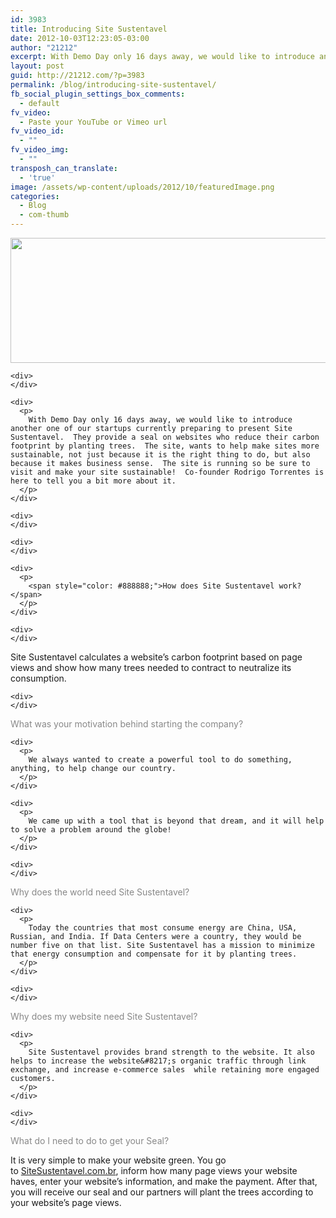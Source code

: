 ```yaml
---
id: 3983
title: Introducing Site Sustentavel
date: 2012-10-03T12:23:05-03:00
author: "21212"
excerpt: With Demo Day only 16 days away, we would like to introduce another one of our startups currently preparing to present Site Sustentavel.
layout: post
guid: http://21212.com/?p=3983
permalink: /blog/introducing-site-sustentavel/
fb_social_plugin_settings_box_comments:
  - default
fv_video:
  - Paste your YouTube or Vimeo url
fv_video_id:
  - ""
fv_video_img:
  - ""
transposh_can_translate:
  - 'true'
image: /assets/wp-content/uploads/2012/10/featuredImage.png
categories:
  - Blog
  - com-thumb
---
```

<div>
  <div>
    <div>
      <p>
        <a href="http://21212.com/assets/wp-content/uploads/2012/10/postBanner.png"><img class="alignnone size-full wp-image-3992" title="postBanner" src="{{ site.url }}/assets/wp-content/uploads/2012/10/postBanner.png" alt="" width="540" height="200" srcset="{{ site.url }}/assets/wp-content/uploads/2012/10/postBanner.png 540w, {{ site.url }}/assets/wp-content/uploads/2012/10/postBanner-300x111.png 300w" sizes="(max-width: 540px) 100vw, 540px" /></a>
      </p>
    </div>

    <div>
    </div>

    <div>
      <p>
        With Demo Day only 16 days away, we would like to introduce another one of our startups currently preparing to present Site Sustentavel.  They provide a seal on websites who reduce their carbon footprint by planting trees.  The site, wants to help make sites more sustainable, not just because it is the right thing to do, but also because it makes business sense.  The site is running so be sure to visit and make your site sustainable!  Co-founder Rodrigo Torrentes is here to tell you a bit more about it.
      </p>
    </div>

    <div>
    </div>

    <div>
    </div>

    <div>
      <p>
        <span style="color: #888888;">How does Site Sustentavel work?</span>
      </p>
    </div>

    <div>
    </div>
  </div>

  <div>
    <div>
      <p>
        Site Sustentavel calculates a website&#8217;s carbon footprint based on page views and show how many trees needed to contract to neutralize its consumption.
      </p>
    </div>

    <div>
    </div>
  </div>

  <div>
    <div>
      <p>
        <span style="color: #888888;">What was your motivation behind starting the company?</span>
      </p>
    </div>
  </div>

  <div>
    <div>
    </div>

    <div>
      <p>
        We always wanted to create a powerful tool to do something, anything, to help change our country.
      </p>
    </div>

    <div>
      <p>
        We came up with a tool that is beyond that dream, and it will help to solve a problem around the globe!
      </p>
    </div>

    <div>
    </div>
  </div>

  <div>
    <div>
      <p>
        <span style="color: #888888;">Why does the world need Site Sustentavel?</span>
      </p>
    </div>
  </div>

  <div>
    <div>
    </div>

    <div>
      <p>
        Today the countries that most consume energy are China, USA, Russian, and India. If Data Centers were a country, they would be number five on that list. Site Sustentavel has a mission to minimize that energy consumption and compensate for it by planting trees.
      </p>
    </div>

    <div>
    </div>
  </div>

  <div>
    <div>
      <p>
        <span style="color: #888888;">Why does my website need Site Sustentavel?</span>
      </p>
    </div>
  </div>

  <div>
    <div>
    </div>

    <div>
      <p>
        Site Sustentavel provides brand strength to the website. It also helps to increase the website&#8217;s organic traffic through link exchange, and increase e-commerce sales  while retaining more engaged customers.
      </p>
    </div>

    <div>
    </div>
  </div>

  <div>
    <div>
      <p>
        <span style="color: #888888;">What do I need to do to get your Seal?</span>
      </p>
    </div>
  </div>
</div>

<div>
  <div>
  </div>

  <div>
    <p>
      It is very simple to make your website green. You go to <a href="http://sitesustentavel.com.br/" target="_blank">SiteSustentavel.com.br</a>, inform how many page views your website haves, enter your website&#8217;s information, and make the payment. After that, you will receive our seal and our partners will plant the trees according to your website&#8217;s page views.
    </p>
  </div>

  <div>
  </div>
</div>